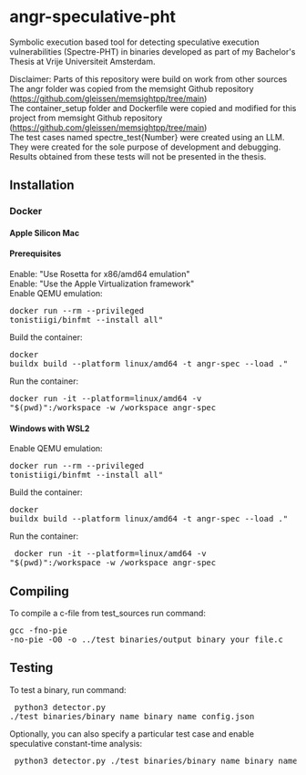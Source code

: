 # angr-speculative-pht
Symbolic execution based tool for detecting speculative execution vulnerabilities (Spectre-PHT) in binaries developed as part of my Bachelor's Thesis at Vrije Universiteit Amsterdam.  
  
Disclaimer: Parts of this repository were build on work from other sources  
The angr folder was copied from the memsight Github repository (https://github.com/gleissen/memsightpp/tree/main)  
The container_setup folder and Dockerfile were copied and modified for this project from memsight Github repository (https://github.com/gleissen/memsightpp/tree/main)  
The test cases named spectre_test{Number} were created using an LLM. They were created for the sole purpose of development and debugging. Results obtained from these tests will not be presented in the thesis.
## Installation
### Docker
#### Apple Silicon Mac
#### Prerequisites
Enable: "Use Rosetta for x86/amd64 emulation"  
Enable: "Use the Apple Virtualization framework"  
Enable QEMU emulation: <pre>docker run --rm --privileged tonistiigi/binfmt --install all"</pre>
Build the container: <pre>docker buildx build --platform linux/amd64 -t angr-spec --load ."</pre>
Run the container: <pre>docker run -it --platform=linux/amd64 -v "$(pwd)":/workspace -w /workspace angr-spec</pre>
#### Windows with WSL2
Enable QEMU emulation: <pre>docker run --rm --privileged tonistiigi/binfmt --install all"</pre>
Build the container: <pre>docker buildx build --platform linux/amd64 -t angr-spec --load ."</pre>
Run the container: <pre> docker run -it --platform=linux/amd64 -v "$(pwd)":/workspace -w /workspace angr-spec</pre>
## Compiling 
To compile a c-file from test_sources run command: <pre>gcc -fno-pie -no-pie -O0 -o ../test_binaries/output_binary your_file.c</pre>
## Testing
To test a binary, run command: <pre> python3 detector.py ./test_binaries/binary_name binary_name_config.json</pre>
Optionally, you can also specify a particular test case and enable speculative constant-time analysis:  
<pre> python3 detector.py ./test_binaries/binary_name binary_name_config.json --case_name --spec-ct</pre>
